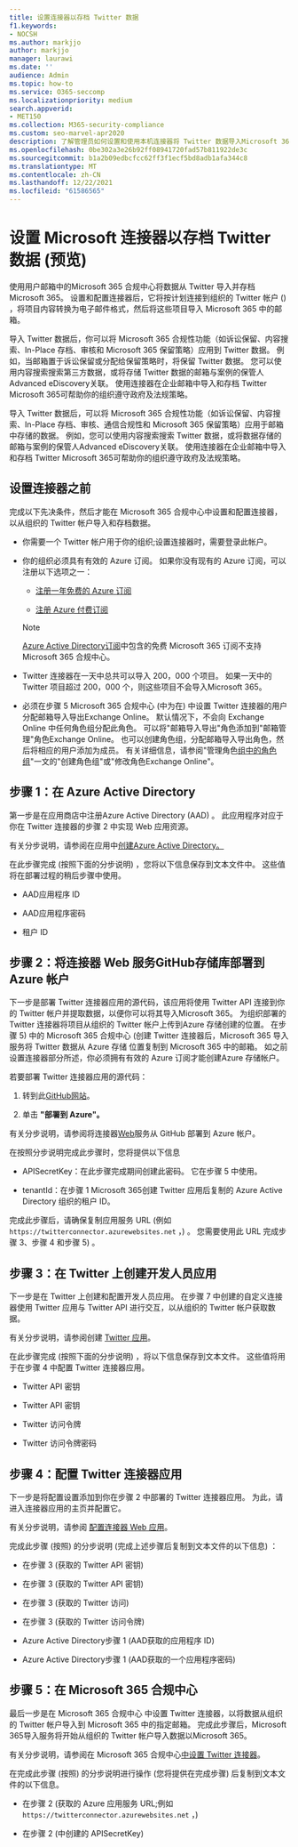 ```yaml
---
title: 设置连接器以存档 Twitter 数据
f1.keywords:
- NOCSH
ms.author: markjjo
author: markjjo
manager: laurawi
ms.date: ''
audience: Admin
ms.topic: how-to
ms.service: O365-seccomp
ms.localizationpriority: medium
search.appverid:
- MET150
ms.collection: M365-security-compliance
ms.custom: seo-marvel-apr2020
description: 了解管理员如何设置和使用本机连接器将 Twitter 数据导入Microsoft 365。
ms.openlocfilehash: 0be302a3e26b92ff08941720fad57b811922de3c
ms.sourcegitcommit: b1a2b09edbcfcc62ff3f1ecf5bd8adb1afa344c8
ms.translationtype: MT
ms.contentlocale: zh-CN
ms.lasthandoff: 12/22/2021
ms.locfileid: "61586565"
---
```

# <a name="set-up-a-microsoft-connector-to-archive-twitter-data-preview"></a>设置 Microsoft 连接器以存档 Twitter 数据 (预览) 

使用用户邮箱中的Microsoft 365 合规中心将数据从 Twitter 导入并存档Microsoft 365。 设置和配置连接器后，它将按计划连接到组织的 Twitter 帐户 () ，将项目内容转换为电子邮件格式，然后将这些项目导入 Microsoft 365 中的邮箱。

导入 Twitter 数据后，你可以将 Microsoft 365 合规性功能（如诉讼保留、内容搜索、In-Place 存档、审核和 Microsoft 365 保留策略）应用到 Twitter 数据。 例如，当邮箱置于诉讼保留或分配给保留策略时，将保留 Twitter 数据。 您可以使用内容搜索搜索第三方数据，或将存储 Twitter 数据的邮箱与案例的保管人Advanced eDiscovery关联。 使用连接器在企业邮箱中导入和存档 Twitter Microsoft 365可帮助你的组织遵守政府及法规策略。

导入 Twitter 数据后，可以将 Microsoft 365 合规性功能（如诉讼保留、内容搜索、In-Place 存档、审核、通信合规性和 Microsoft 365 保留策略）应用于邮箱中存储的数据。 例如，您可以使用内容搜索搜索 Twitter 数据，或将数据存储的邮箱与案例的保管人Advanced eDiscovery关联。 使用连接器在企业邮箱中导入和存档 Twitter Microsoft 365可帮助你的组织遵守政府及法规策略。

## <a name="before-you-set-up-a-connector"></a>设置连接器之前

完成以下先决条件，然后才能在 Microsoft 365 合规中心中设置和配置连接器，以从组织的 Twitter 帐户导入和存档数据。

- 你需要一个 Twitter 帐户用于你的组织;设置连接器时，需要登录此帐户。

- 你的组织必须具有有效的 Azure 订阅。 如果你没有现有的 Azure 订阅，可以注册以下选项之一：

    - [注册一年免费的 Azure 订阅](https://azure.microsoft.com/free) 

    - [注册 Azure 付费订阅](https://azure.microsoft.com/pricing/purchase-options/pay-as-you-go/)

    > [!NOTE]
    > [Azure Active Directory订阅](use-your-free-azure-ad-subscription-in-office-365.md)中包含的免费 Microsoft 365 订阅不支持 Microsoft 365 合规中心。

- Twitter 连接器在一天中总共可以导入 200，000 个项目。 如果一天中的 Twitter 项目超过 200，000 个，则这些项目不会导入Microsoft 365。

- 必须在步骤 5 Microsoft 365 合规中心 (中为在) 中设置 Twitter 连接器的用户分配邮箱导入导出Exchange Online。 默认情况下，不会向 Exchange Online 中任何角色组分配此角色。 可以将"邮箱导入导出"角色添加到"邮箱管理"角色Exchange Online。 也可以创建角色组，分配邮箱导入导出角色，然后将相应的用户添加为成员。 有关详细信息，请参阅"管理角色[组中的角色组](/Exchange/permissions-exo/role-groups#create-role-groups)"[](/Exchange/permissions-exo/role-groups#modify-role-groups)一文的"创建角色组"或"修改角色Exchange Online"。

## <a name="step-1-create-an-app-in-azure-active-directory"></a>步骤 1：在 Azure Active Directory

第一步是在应用商店中注册Azure Active Directory (AAD) 。 此应用程序对应于你在 Twitter 连接器的步骤 2 中实现 Web 应用资源。

有关分步说明，请参阅在应用中[创建Azure Active Directory。](deploy-twitter-connector.md#step-1-create-an-app-in-azure-active-directory)

在此步骤完成 (按照下面的分步说明) ，您将以下信息保存到文本文件中。 这些值将在部署过程的稍后步骤中使用。

- AAD应用程序 ID

- AAD应用程序密码

- 租户 ID

## <a name="step-2-deploy-connector-web-service-from-github-repository-to-your-azure-account"></a>步骤 2：将连接器 Web 服务GitHub存储库部署到 Azure 帐户

下一步是部署 Twitter 连接器应用的源代码，该应用将使用 Twitter API 连接到你的 Twitter 帐户并提取数据，以便你可以将其导入Microsoft 365。 为组织部署的 Twitter 连接器将项目从组织的 Twitter 帐户上传到Azure 存储创建的位置。 在步骤 5) 中的 Microsoft 365 合规中心 (创建 Twitter 连接器后，Microsoft 365 导入服务将 Twitter 数据从 Azure 存储 位置复制到 Microsoft 365 中的邮箱。 如之前设置连接器部分[](#before-you-set-up-a-connector)所述，你必须拥有有效的 Azure 订阅才能创建Azure 存储帐户。

若要部署 Twitter 连接器应用的源代码：

1. 转到此[GitHub网站](https://github.com/microsoft/m365-sample-twitter-connector-csharp-aspnet)。

2. 单击 **"部署到 Azure"。**

有关分步说明，请参阅将连接器[Web](deploy-twitter-connector.md#step-2-deploy-the-connector-web-service-from-github-to-your-azure-account)服务从 GitHub 部署到 Azure 帐户。

在按照分步说明完成此步骤时，您将提供以下信息

- APISecretKey：在此步骤完成期间创建此密码。 它在步骤 5 中使用。

- tenantId：在步骤 1 Microsoft 365创建 Twitter 应用后复制的 Azure Active Directory 组织的租户 ID。

完成此步骤后，请确保复制应用服务 URL (例如 `https://twitterconnector.azurewebsites.net` ，) 。 您需要使用此 URL 完成步骤 3、步骤 4 和步骤 5) 。

## <a name="step-3-create-developer-app-on-twitter"></a>步骤 3：在 Twitter 上创建开发人员应用

下一步是在 Twitter 上创建和配置开发人员应用。 在步骤 7 中创建的自定义连接器使用 Twitter 应用与 Twitter API 进行交互，以从组织的 Twitter 帐户获取数据。

有关分步说明，请参阅创建 [Twitter 应用](deploy-twitter-connector.md#step-3-create-the-twitter-app)。

在此步骤完成 (按照下面的分步说明) ，将以下信息保存到文本文件。 这些值将用于在步骤 4 中配置 Twitter 连接器应用。

- Twitter API 密钥

- Twitter API 密钥

- Twitter 访问令牌

- Twitter 访问令牌密码

## <a name="step-4-configure-the-twitter-connector-app"></a>步骤 4：配置 Twitter 连接器应用

下一步是将配置设置添加到你在步骤 2 中部署的 Twitter 连接器应用。 为此，请进入连接器应用的主页并配置它。

有关分步说明，请参阅 [配置连接器 Web 应用](deploy-twitter-connector.md#step-4-configure-the-connector-web-app)。

完成此步骤 (按照) 的分步说明 (完成上述步骤后复制到文本文件的以下信息) ：

- 在步骤 3 (获取的 Twitter API 密钥) 

- 在步骤 3 (获取的 Twitter API 密钥) 

- 在步骤 3 (获取的 Twitter 访问) 

- 在步骤 3 (获取的 Twitter 访问令牌) 

- Azure Active Directory步骤 1 (AAD获取的应用程序 ID) 

- Azure Active Directory步骤 1 (AAD获取的一个应用程序密码) 

## <a name="step-5-set-up-a-twitter-connector-in-the-microsoft-365-compliance-center"></a>步骤 5：在 Microsoft 365 合规中心

最后一步是在 Microsoft 365 合规中心 中设置 Twitter 连接器，以将数据从组织的 Twitter 帐户导入到 Microsoft 365 中的指定邮箱。 完成此步骤后，Microsoft 365导入服务将开始从组织的 Twitter 帐户导入数据以Microsoft 365。

有关分步说明，请参阅在 Microsoft 365 合规中心[中设置 Twitter 连接器](deploy-twitter-connector.md#step-5-set-up-a-twitter-connector-in-the-microsoft-365-compliance-center)。 

在完成此步骤 (按照) 的分步说明进行操作 (您将提供在完成步骤) 后复制到文本文件的以下信息。

- 在步骤 2 (获取的 Azure 应用服务 URL;例如 `https://twitterconnector.azurewebsites.net` ，) 

- 在步骤 2 (中创建的 APISecretKey) 